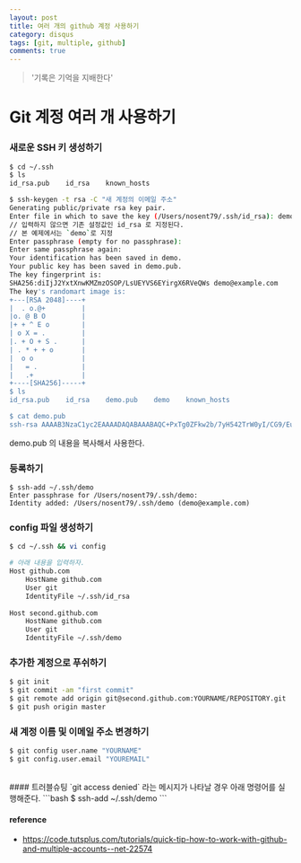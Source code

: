 ```yaml
---
layout: post
title: 여러 개의 github 계정 사용하기
category: disqus
tags: [git, multiple, github]
comments: true
---
```


> '기록은 기억을 지배한다'

# Git 계정 여러 개 사용하기


### 새로운 SSH 키 생성하기
```bash
$ cd ~/.ssh
$ ls
id_rsa.pub    id_rsa    known_hosts
```

```bash
$ ssh-keygen -t rsa -C "새 계정의 이메일 주소" 
Generating public/private rsa key pair.
Enter file in which to save the key (/Users/nosent79/.ssh/id_rsa): demo 
// 입력하지 않으면 기존 설정값인 id_rsa 로 지정된다. 
// 본 예제에서는 `demo`로 지정 
Enter passphrase (empty for no passphrase):
Enter same passphrase again:
Your identification has been saved in demo.
Your public key has been saved in demo.pub.
The key fingerprint is:
SHA256:diIjJ2YxtXnwKMZmzOSOP/LsUEYVS6EYirgX6RVeQWs demo@example.com
The key's randomart image is:
+---[RSA 2048]----+
|  . o.@+         |
|o. @ B O         |
|+ + ^ E o        |
| o X = .         |
|. + O + S .      |
| . * + + o       |
|  o o            |
|   = .           |
|   .+            |
+----[SHA256]-----+
$ ls
id_rsa.pub    id_rsa    demo.pub    demo    known_hosts

$ cat demo.pub
ssh-rsa AAAAB3NzaC1yc2EAAAADAQABAAABAQC+PxTg0ZFkw2b/7yH542TrW0yI/CG9/EujaCvorMypWUU3Z1ao7bSNNJ8RNpYXhBUc017r77N2AUHe278ehkPEisGTEfAFu4HCNEEwEcrUOKkyvLnWkA4HPlITCe7l3BtNht99bWklpzFAahfovJ1fCKxu2eRB/80HCabbMT7ww9Q8h54Thv9NwJ4B7UeI6gdl/FBXLJFvgyhQtkXm4Vn9bta85L1OB1FWjuYoaT5biiTNU5VmPEXc2G7JnJAw5gxARZ6Kqv7KPhRsGGoXySpX39BpIUf16R6zDzUbH4IQZSgbEux/NFttLLw36tiklTSiR6q/RPP92gfaEbAIPaPp demo@example.com
```
demo.pub 의 내용을 복사해서 사용한다.

### 등록하기 ###

```bashㅁ
$ ssh-add ~/.ssh/demo
Enter passphrase for /Users/nosent79/.ssh/demo:
Identity added: /Users/nosent79/.ssh/demo (demo@example.com)
```
### config 파일 생성하기 ###
```bash
$ cd ~/.ssh && vi config

# 아래 내용을 입력하자.
Host github.com
    HostName github.com
    User git
    IdentityFile ~/.ssh/id_rsa
  
Host second.github.com
    HostName github.com
    User git
    IdentityFile ~/.ssh/demo
```

### 추가한 계정으로 푸쉬하기

```bash
$ git init
$ git commit -am "first commit"
$ git remote add origin git@second.github.com:YOURNAME/REPOSITORY.git
$ git push origin master
```

### 새 계정 이름 및 이메일 주소 변경하기
```bash
$ git config user.name "YOURNAME"
$ git config.user.email "YOUREMAIL"
```
<br>
#### 트러블슈팅
`git access denied` 라는 메시지가 나타날 경우 아래 명령어를 실행해준다. 
```bash
$ ssh-add ~/.ssh/demo
```

#### reference
- https://code.tutsplus.com/tutorials/quick-tip-how-to-work-with-github-and-multiple-accounts--net-22574
